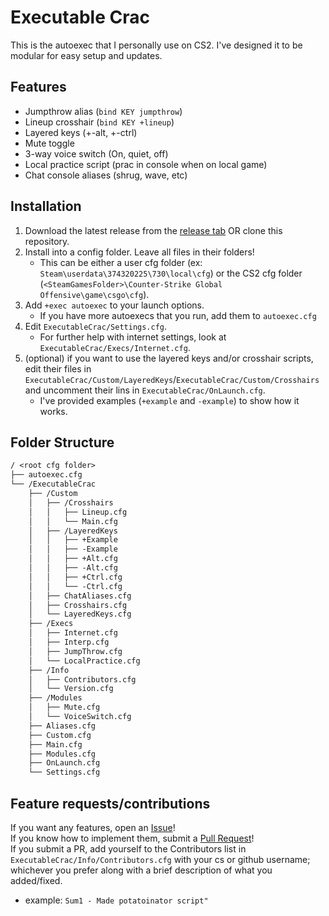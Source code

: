 # Executable Crac

This is the autoexec that I personally use on CS2. I've designed it to be modular for easy setup and updates.

## Features

- Jumpthrow alias (`bind KEY jumpthrow`)
- Lineup crosshair (`bind KEY +lineup`)
- Layered keys (+-alt, +-ctrl)  
- Mute toggle  
- 3-way voice switch (On, quiet, off)  
- Local practice script (prac in console when on local game)
- Chat console aliases (shrug, wave, etc)

## Installation

1) Download the latest release from the [release tab](https://github.com/ToxiWoxi/ExecutableCrac/releases) OR clone this repository.
2) Install into a config folder. Leave all files in their folders!
    - This can be either a user cfg folder (ex: `Steam\userdata\374320225\730\local\cfg`) or the CS2 cfg folder (`<SteamGamesFolder>\Counter-Strike Global Offensive\game\csgo\cfg`).
3) Add `+exec autoexec` to your launch options.
    - If you have more autoexecs that you run, add them to `autoexec.cfg`
4) Edit `ExecutableCrac/Settings.cfg`.
   - For further help with internet settings, look at `ExecutableCrac/Execs/Internet.cfg`.
5) (optional) if you want to use the layered keys and/or crosshair scripts, edit their files in `ExecutableCrac/Custom/LayeredKeys`/`ExecutableCrac/Custom/Crosshairs` and uncomment their lins in `ExecutableCrac/OnLaunch.cfg`.
    - I've provided examples (`+example` and `-example`) to show how it works.

## Folder Structure

```txt
/ <root cfg folder>
├── autoexec.cfg
└── /ExecutableCrac
    ├── /Custom
    │   ├── /Crosshairs
    │   │   ├── Lineup.cfg
    │   │   └── Main.cfg
    │   ├── /LayeredKeys
    │   │   ├── +Example
    │   │   ├── -Example
    │   │   ├── +Alt.cfg
    │   │   ├── -Alt.cfg
    │   │   ├── +Ctrl.cfg
    │   │   └── -Ctrl.cfg
    │   ├── ChatAliases.cfg
    │   ├── Crosshairs.cfg
    │   └── LayeredKeys.cfg
    ├── /Execs
    │   ├── Internet.cfg
    │   ├── Interp.cfg
    │   ├── JumpThrow.cfg
    │   └── LocalPractice.cfg
    ├── /Info
    │   ├── Contributors.cfg
    │   └── Version.cfg
    ├── /Modules
    │   ├── Mute.cfg
    │   └── VoiceSwitch.cfg
    ├── Aliases.cfg
    ├── Custom.cfg
    ├── Main.cfg
    ├── Modules.cfg
    ├── OnLaunch.cfg
    └── Settings.cfg
```

## Feature requests/contributions

If you want any features, open an [Issue](https://github.com/ToxiWoxi/ExecutableCrac/issues)!  
If you know how to implement them, submit a [Pull Request](https://github.com/ToxiWoxi/ExecutableCrac/pulls)!  
If you submit a PR, add yourself to the Contributors list in `ExecutableCrac/Info/Contributors.cfg` with your cs or github username; whichever you prefer along with a brief description of what you added/fixed.

- example: `Sum1 - Made potatoinator script"`
